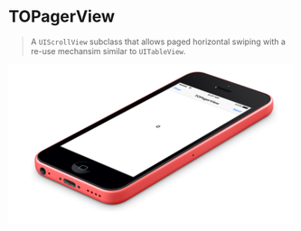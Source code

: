 # TOPagerView
> A `UIScrollView` subclass that allows paged horizontal swiping with a re-use mechansim similar to `UITableView`.

<p align="center">
<img src="https://raw.githubusercontent.com/timoliver/TOPagerView/master/screenshot.jpg" style="margin:0 auto" />
</p>
